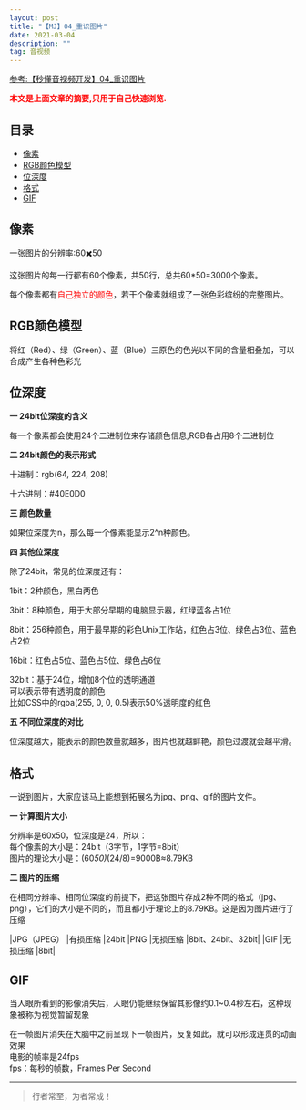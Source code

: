 ```yaml
---
layout: post
title: "【MJ】04_重识图片"
date: 2021-03-04
description: ""
tag: 音视频
---
```



[参考:【秒懂音视频开发】04_重识图片](https://www.cnblogs.com/mjios/p/14465178.html)

<span style="font-weight:bold;color:red;">本文是上面文章的摘要,只用于自己快速浏览.</span>


## 目录

* [像素](#content1)
* [RGB颜色模型](#content2)
* [位深度](#content3)
* [格式](#content4)
* [GIF](#content5)






<!-- ************************************************ -->
## <a id="content1"></a>像素

一张图片的分辨率:60✖️50

这张图片的每一行都有60个像素，共50行，总共60*50=3000个像素。

每个像素都有<span style="color:red">自己独立的颜色</span>，若干个像素就组成了一张色彩缤纷的完整图片。

<!-- ************************************************ -->
## <a id="content2"></a>RGB颜色模型

将红（Red）、绿（Green）、蓝（Blue）三原色的色光以不同的含量相叠加，可以合成产生各种色彩光



<!-- ************************************************ -->
## <a id="content3"></a>位深度

**一 24bit位深度的含义**

每一个像素都会使用24个二进制位来存储颜色信息,RGB各占用8个二进制位

**二 24bit颜色的表示形式**

十进制：rgb(64, 224, 208)

十六进制：#40E0D0

**三 颜色数量**

如果位深度为n，那么每一个像素能显示2^n种颜色。

**四 其他位深度**

除了24bit，常见的位深度还有：

1bit：2种颜色，黑白两色   
  
3bit：8种颜色，用于大部分早期的电脑显示器，红绿蓝各占1位  

8bit：256种颜色，用于最早期的彩色Unix工作站，红色占3位、绿色占3位、蓝色占2位 

16bit：红色占5位、蓝色占5位、绿色占6位    

32bit：基于24位，增加8个位的透明通道  
可以表示带有透明度的颜色      
比如CSS中的rgba(255, 0, 0, 0.5)表示50%透明度的红色      

**五 不同位深度的对比**

位深度越大，能表示的颜色数量就越多，图片也就越鲜艳，颜色过渡就会越平滑。



<!-- ************************************************ -->
## <a id="content4"></a>格式


一说到图片，大家应该马上能想到拓展名为jpg、png、gif的图片文件。

**一 计算图片大小**

分辨率是60x50，位深度是24，所以：    
每个像素的大小是：24bit（3字节，1字节=8bit）        
图片的理论大小是：(60*50)*(24/8)=9000B≈8.79KB    

**二 图片的压缩**

在相同分辨率、相同位深度的前提下，把这张图片存成2种不同的格式（jpg、png），它们的大小是不同的，而且都小于理论上的8.79KB。这是因为图片进行了压缩

|JPG（JPEG） |有损压缩	|24bit
|PNG	    |无损压缩	|8bit、24bit、32bit|
|GIF	    |无损压缩	|8bit|



<!-- ************************************************ -->
## <a id="content5"></a>GIF

当人眼所看到的影像消失后，人眼仍能继续保留其影像约0.1~0.4秒左右，这种现象被称为视觉暂留现象

在一帧图片消失在大脑中之前呈现下一帧图片，反复如此，就可以形成连贯的动画效果    
电影的帧率是24fps    
fps：每秒的帧数，Frames Per Second    


----------
>  行者常至，为者常成！



